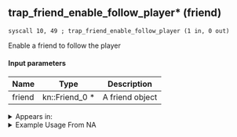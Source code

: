 ## trap_friend_enable_follow_player* (friend)

`syscall 10, 49 ; trap_friend_enable_follow_player (1 in, 0 out)`

Enable a friend to follow the player

#### Input parameters
| Name | Type | Description
|------|------|------------
| friend   | kn::Friend_0 *   | A friend object




<details>
	<summary>Appears in:</summary>

</details>

<details>
	<summary>Example Usage From NA</summary>

</details>


